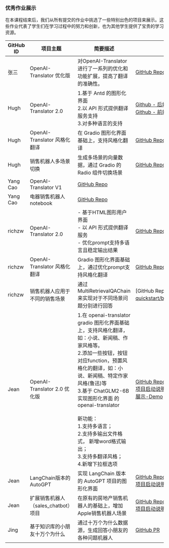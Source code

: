 ### 优秀作业展示

在本课程结束后，我们从所有提交的作业中挑选了一些特别出色的项目来展示。这些作业代表了学生们在学习过程中的努力和创新，也为其他学生提供了宝贵的学习资源。



| GitHub ID | 项目主题                  | 简要描述                                                     | 项目链接                                                     |
| -------- | ------------------------- | ------------------------------------------------------------ | ------------------------------------------------------------ |
| 张三     | OpenAI-Translator 优化版  | 对OpenAI-Translator进行了一系列的优化和功能扩展，提高了翻译的准确性。 | [GitHub Repo]() |
| Hugh | OpenAI-Translator 2.0 | 1.基于 Antd 的图形化界面<br />2.以 API 形式提供翻译服务支持<br /> 3.对多种语言的支持 | [ Github - 后端API](https://github.com/Hughdw/openai-quickstart/blob/ai_translator_extend/openai-translator/ai_translator/app.py) <br />[Github - 前端图形化界面](https://github.com/Hughdw/openai-quickstart/tree/ai_translator_extend/openai-translator/webapp/web)|
| Hugh | OpenAI-Translator 风格化翻译 | 在 Gradio 图形化界面基础上，支持风格化翻译 | [GitHub Repo](https://github.com/Hughdw/openai-quickstart/blob/openai_translator_gradio_style_extend/langchain/openai-translator/ai_translator/gradio_server_by_blocks.py) |
| Hugh | 销售机器人多场景切换 | 生成多场景的向量数据，通过 Gradio 的 Radio 组件切换场景 | [GitHub Repo](https://github.com/Hughdw/openai-quickstart/blob/openai_translator_gradio_style_extend/langchain/sales_chatbot/chatbot.py) |
| Yang Cao| OpenAI-Translator V1 | [GitHub Repo](https://github.com/sycao5/openai-quickstart/blob/yang-project1/openai-translator/ProjectSubmission.md) |
| Yang Cao| 电器销售机器人 notebook | [GitHub Repo](https://github.com/sycao5/openai-quickstart/blob/yang-translator-v2/langchain/sales_chatbot/sales_electrons.ipynb)|
| richzw | OpenAI-Translator 2.0 | - 基于HTML图形用户界面 <br /> - 以 API 形式提供翻译服务 <br /> - 优化prompt支持多语言且稳定输出结果  |  [GitHub Repo](https://github.com/richzw/openai-quickstart/tree/feat/translator/openai-translator/ai_translator) |
| richzw | OpenAI-Translator 风格化翻译 | Gradio 图形化界面基础上，通过优化prompt支持风格化翻译 | [GitHub Repo](https://github.com/richzw/openai-quickstart/tree/main/langchain/openai-translator) |
| richzw | 销售机器人应用于不同的销售场景  | 通过MultiRetrievalQAChain来实现对于不同场景问题分别进行回答 | [GitHub Repo](https://github.com/richzw/openai-quickstart/blob/main/langchain/sales_chatbot/sales_chatbot.py） |
| Jean      | OpenAI-Translator 2.0 优化版 | 1.在 openai-translator gradio 图形化界面基础上，支持风格化翻译，如：小说、新闻稿、作家风格等。<br />2.添加一些按钮，按钮对应function，预置风格化的翻译，如：小说、新闻稿、特定作家风格(鲁迅)等<br />3.基于 ChatGLM2-6B 实现图形化界面 的 openai-translator<br /><br />新功能：  <br /> 1.支持多语言；  <br /> 2.支持多输出文件格式， 新增word格式输出；  <br /> 3.支持多翻译风格；  <br />4.新增下拉框选项<br /> | [GitHub Repo](https://github.com/ShengqinYang/AINote/blob/main/project/langchain_openai_translator/ai_translator/gradio_server.py)<br />[项目启动说明](https://github.com/ShengqinYang/AINote/blob/main/project/langchain_openai_translator/README.md)<br />[展示-Demo](https://github.com/ShengqinYang/AINote/blob/main/resource/homework_openai_translator_v2.0.png) 
| Jean      | LangChain版本的AutoGPT             | 实现 LangChain 版本的 AutoGPT 项目的图形化界面                                                                                                                                                                                                                                                    | [GitHub Repo](https://github.com/ShengqinYang/AINote/blob/main/project/langchain_autogpt/autogpt.py) <br /> [项目启动说明](https://github.com/ShengqinYang/AINote/blob/main/project/langchain_autogpt/README.md)                                  |
| Jean      | 扩展销售机器人（sales_chatbot）项目           | 在原有的房地产销售机器人的基础上，增加Apple销售机器人场景                                                                                                                                                                                                                                                      | [GitHub Repo](https://github.com/ShengqinYang/AINote/blob/main/project/langchain_sales_chatbot/sales_chatbot.py) <br /> [项目启动说明](https://github.com/ShengqinYang/AINote/blob/main/project/langchain_sales_chatbot/README.md)                                  |
| Jing      | 基于知识库的小朋友十万个为什么         | 通过十万个为什么数据源，生成回答小朋友的各种问题机器人                               | [GitHub PR](https://github.com/thornbird/openai-quickstart/pull/1)                                                                                                                                                                                           |
